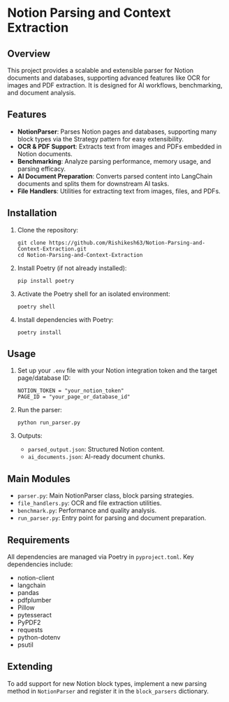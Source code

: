 # Notion Parsing and Context Extraction

## Overview

This project provides a scalable and extensible parser for Notion documents and databases, supporting advanced features like OCR for images and PDF extraction. It is designed for AI workflows, benchmarking, and document analysis.

## Features

- **NotionParser**: Parses Notion pages and databases, supporting many block types via the Strategy pattern for easy extensibility.
- **OCR & PDF Support**: Extracts text from images and PDFs embedded in Notion documents.
- **Benchmarking**: Analyze parsing performance, memory usage, and parsing efficacy.
- **AI Document Preparation**: Converts parsed content into LangChain documents and splits them for downstream AI tasks.
- **File Handlers**: Utilities for extracting text from images, files, and PDFs.

## Installation

1. Clone the repository:
   ```
   git clone https://github.com/Rishikesh63/Notion-Parsing-and-Context-Extraction.git
   cd Notion-Parsing-and-Context-Extraction
   ```
2. Install Poetry (if not already installed):
   ```
   pip install poetry
   ```
3. Activate the Poetry shell for an isolated environment:
   ```
   poetry shell
   ```
4. Install dependencies with Poetry:
   ```
   poetry install
   ```

## Usage

1. Set up your `.env` file with your Notion integration token and the target page/database ID:
   ```
   NOTION_TOKEN = "your_notion_token"
   PAGE_ID = "your_page_or_database_id"
   ```

2. Run the parser:
   ```
   python run_parser.py
   ```

3. Outputs:
   - `parsed_output.json`: Structured Notion content.
   - `ai_documents.json`: AI-ready document chunks.

## Main Modules

- `parser.py`: Main NotionParser class, block parsing strategies.
- `file_handlers.py`: OCR and file extraction utilities.
- `benchmark.py`: Performance and quality analysis.
- `run_parser.py`: Entry point for parsing and document preparation.

## Requirements

All dependencies are managed via Poetry in `pyproject.toml`. Key dependencies include:
- notion-client
- langchain
- pandas
- pdfplumber
- Pillow
- pytesseract
- PyPDF2
- requests
- python-dotenv
- psutil

## Extending

To add support for new Notion block types, implement a new parsing method in `NotionParser` and register it in the `block_parsers` dictionary.


